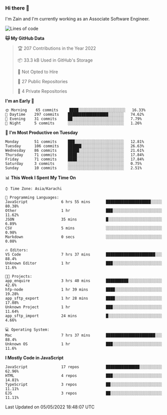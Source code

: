 ### Hi there 👋

I'm Zain and I'm currently working as an Associate Software Engineer.

<!--START_SECTION:waka-->
![Lines of code](https://img.shields.io/badge/From%20Hello%20World%20I%27ve%20Written-3%20Million%20lines%20of%20code-blue)

**🐱 My GitHub Data** 

> 🏆 207 Contributions in the Year 2022
 > 
> 📦 33.3 kB Used in GitHub's Storage 
 > 
> 🚫 Not Opted to Hire
 > 
> 📜 27 Public Repositories 
 > 
> 🔑 4 Private Repositories  
 > 
**I'm an Early 🐤** 

```text
🌞 Morning    65 commits     ████░░░░░░░░░░░░░░░░░░░░░   16.33% 
🌆 Daytime    297 commits    ██████████████████░░░░░░░   74.62% 
🌃 Evening    31 commits     ██░░░░░░░░░░░░░░░░░░░░░░░   7.79% 
🌙 Night      5 commits      ░░░░░░░░░░░░░░░░░░░░░░░░░   1.26%

```
📅 **I'm Most Productive on Tuesday** 

```text
Monday       51 commits     ███░░░░░░░░░░░░░░░░░░░░░░   12.81% 
Tuesday      106 commits    ██████░░░░░░░░░░░░░░░░░░░   26.63% 
Wednesday    86 commits     █████░░░░░░░░░░░░░░░░░░░░   21.61% 
Thursday     71 commits     ████░░░░░░░░░░░░░░░░░░░░░   17.84% 
Friday       71 commits     ████░░░░░░░░░░░░░░░░░░░░░   17.84% 
Saturday     3 commits      ░░░░░░░░░░░░░░░░░░░░░░░░░   0.75% 
Sunday       10 commits     ░░░░░░░░░░░░░░░░░░░░░░░░░   2.51%

```


📊 **This Week I Spent My Time On** 

```text
⌚︎ Time Zone: Asia/Karachi

💬 Programming Languages: 
JavaScript               6 hrs 55 mins       ████████████████████░░░░░   80.38% 
Other                    1 hr                ███░░░░░░░░░░░░░░░░░░░░░░   11.62% 
JSON                     35 mins             █░░░░░░░░░░░░░░░░░░░░░░░░   6.89% 
CSV                      5 mins              ░░░░░░░░░░░░░░░░░░░░░░░░░   0.98% 
Markdown                 0 secs              ░░░░░░░░░░░░░░░░░░░░░░░░░   0.08%

🔥 Editors: 
VS Code                  7 hrs 37 mins       ██████████████████████░░░   88.4% 
Unknown Editor           1 hr                ███░░░░░░░░░░░░░░░░░░░░░░   11.6%

🐱‍💻 Projects: 
app_enquire              3 hrs 40 mins       ██████████░░░░░░░░░░░░░░░   42.6% 
hfp-node                 1 hr 39 mins        ████░░░░░░░░░░░░░░░░░░░░░   19.28% 
app_sftp_export          1 hr 28 mins        ████░░░░░░░░░░░░░░░░░░░░░   17.08% 
Unknown Project          1 hr                ███░░░░░░░░░░░░░░░░░░░░░░   11.64% 
app_sftp_import          24 mins             █░░░░░░░░░░░░░░░░░░░░░░░░   4.66%

💻 Operating System: 
Mac                      7 hrs 37 mins       ██████████████████████░░░   88.4% 
Unknown OS               1 hr                ███░░░░░░░░░░░░░░░░░░░░░░   11.6%

```

**I Mostly Code in JavaScript** 

```text
JavaScript               17 repos            ███████████████░░░░░░░░░░   62.96% 
HTML                     4 repos             ███░░░░░░░░░░░░░░░░░░░░░░   14.81% 
TypeScript               3 repos             ██░░░░░░░░░░░░░░░░░░░░░░░   11.11% 
EJS                      3 repos             ██░░░░░░░░░░░░░░░░░░░░░░░   11.11%

```



 Last Updated on 05/05/2022 18:48:07 UTC
<!--END_SECTION:waka-->

<!--
**ZainAmjad68/ZainAmjad68** is a ✨ _special_ ✨ repository because its `README.md` (this file) appears on your GitHub profile.

Here are some ideas to get you started:

- 🔭 I’m currently working on ...
- 🌱 I’m currently learning ...
- 👯 I’m looking to collaborate on ...
- 🤔 I’m looking for help with ...
- 💬 Ask me about ...
- 📫 How to reach me: ...
- 😄 Pronouns: ...
- ⚡ Fun fact: ...
-->

